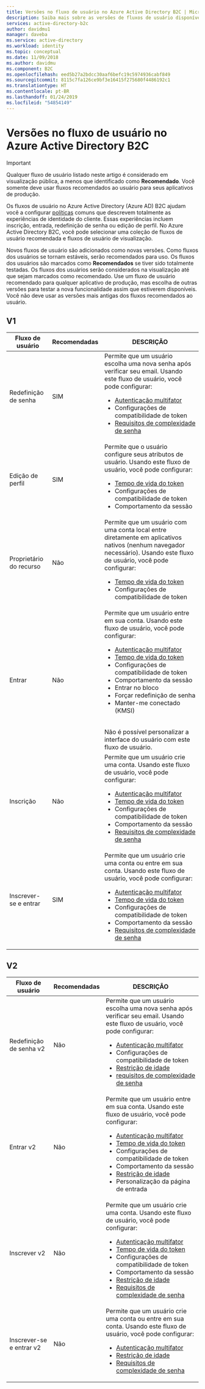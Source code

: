 ```yaml
---
title: Versões no fluxo de usuário no Azure Active Directory B2C | Microsoft Docs
description: Saiba mais sobre as versões de fluxos de usuário disponíveis no Azure Active Directory B2C.
services: active-directory-b2c
author: davidmu1
manager: daveba
ms.service: active-directory
ms.workload: identity
ms.topic: conceptual
ms.date: 11/09/2018
ms.author: davidmu
ms.component: B2C
ms.openlocfilehash: eed5b27a2bdcc30aaf6befc19c5974936cabf849
ms.sourcegitcommit: 8115c7fa126ce9bf3e16415f275680f4486192c1
ms.translationtype: HT
ms.contentlocale: pt-BR
ms.lasthandoff: 01/24/2019
ms.locfileid: "54854149"
---
```

# <a name="user-flow-versions-in-azure-active-directory-b2c"></a>Versões no fluxo de usuário no Azure Active Directory B2C

>[!IMPORTANT]
> Qualquer fluxo de usuário listado neste artigo é considerado em visualização pública, a menos que identificado como **Recomendado**. Você somente deve usar fluxos recomendados ao usuário para seus aplicativos de produção.

Os fluxos de usuário no Azure Active Directory (Azure AD) B2C ajudam você a configurar [políticas](active-directory-b2c-reference-policies.md) comuns que descrevem totalmente as experiências de identidade do cliente. Essas experiências incluem inscrição, entrada, redefinição de senha ou edição de perfil. No Azure Active Directory B2C, você pode selecionar uma coleção de fluxos de usuário recomendada e fluxos de usuário de visualização. 

Novos fluxos de usuário são adicionados como novas versões. Como fluxos dos usuários se tornam estáveis, serão recomendados para uso. Os fluxos dos usuários são marcados como **Recomendados** se tiver sido totalmente testadas. Os fluxos dos usuários serão considerados na visualização até que sejam marcados como recomendado. Use um fluxo de usuário recomendado para qualquer aplicativo de produção, mas escolha de outras versões para testar a nova funcionalidade assim que estiverem disponíveis. Você não deve usar as versões mais antigas dos fluxos recomendados ao usuário.

## <a name="v1"></a>V1

| Fluxo de usuário | Recomendadas | DESCRIÇÃO |
| --------- | ----------- | ----------- |
| Redefinição de senha | SIM | Permite que um usuário escolha uma nova senha após verificar seu email. Usando este fluxo de usuário, você pode configurar: <ul><li>[Autenticação multifator](active-directory-b2c-reference-mfa.md)</li><li>Configurações de compatibilidade de token</li><li>[Requisitos de complexidade de senha](active-directory-b2c-reference-password-complexity.md)</li></ul> |
| Edição de perfil | SIM | Permite que o usuário configure seus atributos de usuário. Usando este fluxo de usuário, você pode configurar: <ul><li>[Tempo de vida do token](active-directory-b2c-reference-tokens.md)</li><li>Configurações de compatibilidade de token</li><li>Comportamento da sessão</li></ul> |
| Proprietário do recurso | Não  | Permite que um usuário com uma conta local entre diretamente em aplicativos nativos (nenhum navegador necessário). Usando este fluxo de usuário, você pode configurar: <ul><li>[Tempo de vida do token](active-directory-b2c-reference-tokens.md)</li><li>Configurações de compatibilidade de token</li></ul> |
| Entrar | Não  | Permite que um usuário entre em sua conta. Usando este fluxo de usuário, você pode configurar: <ul><li>[Autenticação multifator](active-directory-b2c-reference-mfa.md)</li><li>[Tempo de vida do token](active-directory-b2c-reference-tokens.md)</li><li>Configurações de compatibilidade de token</li><li>Comportamento da sessão</li><li>Entrar no bloco</li><li>Forçar redefinição de senha</li><li>Manter-me conectado (KMSI)</ul><br>Não é possível personalizar a interface do usuário com este fluxo de usuário. |
| Inscrição | Não  | Permite que um usuário crie uma conta. Usando este fluxo de usuário, você pode configurar: <ul><li>[Autenticação multifator](active-directory-b2c-reference-mfa.md)</li><li>[Tempo de vida do token](active-directory-b2c-reference-tokens.md)</li><li>Configurações de compatibilidade de token</li><li>Comportamento da sessão</li><li>[Requisitos de complexidade de senha](active-directory-b2c-reference-password-complexity.md)</li></ul> |
| Inscrever-se e entrar | SIM | Permite que um usuário crie uma conta ou entre em sua conta. Usando este fluxo de usuário, você pode configurar: <ul><li>[Autenticação multifator](active-directory-b2c-reference-mfa.md)</li><li>[Tempo de vida do token](active-directory-b2c-reference-tokens.md)</li><li>Configurações de compatibilidade de token</li><li>Comportamento da sessão</li><li>[Requisitos de complexidade de senha](active-directory-b2c-reference-password-complexity.md)</li></ul>|

## <a name="v2"></a>V2

| Fluxo de usuário | Recomendadas | DESCRIÇÃO |
| --------- | ----------- | ----------- |
| Redefinição de senha v2 | Não  | Permite que um usuário escolha uma nova senha após verificar seu email. Usando este fluxo de usuário, você pode configurar: <ul><li>[Autenticação multifator](active-directory-b2c-reference-mfa.md)</li><li>Configurações de compatibilidade de token</li><li>[Restrição de idade](basic-age-gating.md)</li><li>[requisitos de complexidade de senha](active-directory-b2c-reference-password-complexity.md)</li></ul> |
| Entrar v2 | Não  | Permite que um usuário entre em sua conta. Usando este fluxo de usuário, você pode configurar: <ul><li>[Autenticação multifator](active-directory-b2c-reference-mfa.md)</li><li>[Tempo de vida do token](active-directory-b2c-reference-tokens.md)</li><li>Configurações de compatibilidade de token</li><li>Comportamento da sessão</li><li>[Restrição de idade](basic-age-gating.md)</li><li>Personalização da página de entrada</li></ul> |
| Inscrever v2 | Não  | Permite que um usuário crie uma conta. Usando este fluxo de usuário, você pode configurar: <ul><li>[Autenticação multifator](active-directory-b2c-reference-mfa.md)</li><li>[Tempo de vida do token](active-directory-b2c-reference-tokens.md)</li><li>Configurações de compatibilidade de token</li><li>Comportamento da sessão</li><li>[Restrição de idade](basic-age-gating.md)</li><li>[Requisitos de complexidade de senha](active-directory-b2c-reference-password-complexity.md)</li></ul> |
| Inscrever-se e entrar v2 | Não  | Permite que um usuário crie uma conta ou entre em sua conta. Usando este fluxo de usuário, você pode configurar: <ul><li>[Autenticação multifator](active-directory-b2c-reference-mfa.md)</li><li>[Restrição de idade](basic-age-gating.md)</li><li>[Requisitos de complexidade de senha](active-directory-b2c-reference-password-complexity.md)</li></ul> |
